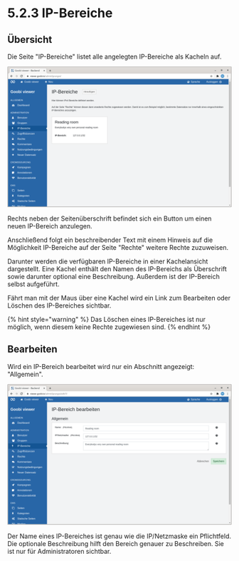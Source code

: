 # 5.2.3 IP-Bereiche

## Übersicht

Die Seite "IP-Bereiche" listet alle angelegten IP-Bereiche als Kacheln auf.

![&#xDC;bersicht der angelegten IP-Bereiche](../../.gitbook/assets/5.2.3_de_ipbereiche.png)

Rechts neben der Seitenüberschrift befindet sich ein Button um einen neuen IP-Bereich anzulegen.

Anschließend folgt ein beschreibender Text mit einem Hinweis auf die Möglichkeit IP-Bereiche auf der Seite "Rechte" weitere Rechte zuzuweisen.

Darunter werden die verfügbaren IP-Bereiche in einer Kachelansicht dargestellt. Eine Kachel enthält den Namen des IP-Bereichs als Überschrift sowie darunter optional eine Beschreibung. Außerdem ist der IP-Bereich selbst aufgeführt.

Fährt man mit der Maus über eine Kachel wird ein Link zum Bearbeiten oder Löschen des IP-Bereiches sichtbar.

{% hint style="warning" %}
Das Löschen eines IP-Bereiches ist nur möglich, wenn diesem keine Rechte zugewiesen sind. 
{% endhint %}

## Bearbeiten

Wird ein IP-Bereich bearbeitet wird nur ein Abschnitt angezeigt: "Allgemein".

![Der Abschnitt &quot;Allgemein&quot;](../../.gitbook/assets/5.2.3_de_bearbeiten.png)

Der Name eines IP-Bereiches ist genau wie die IP/Netzmaske ein Pflichtfeld. Die optionale Beschreibung hilft den Bereich genauer zu Beschreiben. Sie ist nur für Administratoren sichtbar.


